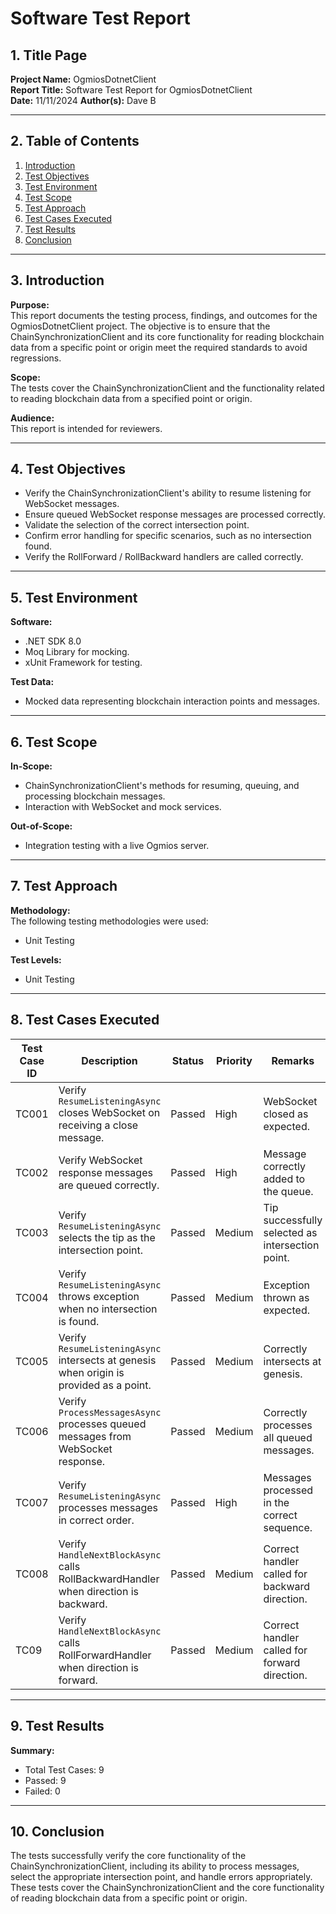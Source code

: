 # Software Test Report

## 1. Title Page

**Project Name:** OgmiosDotnetClient  
**Report Title:** Software Test Report for OgmiosDotnetClient  
**Date:** 11/11/2024
**Author(s):** Dave B

---

## 2. Table of Contents

1. [Introduction](#introduction)
2. [Test Objectives](#test-objectives)
3. [Test Environment](#test-environment)
4. [Test Scope](#test-scope)
5. [Test Approach](#test-approach)
6. [Test Cases Executed](#test-cases-executed)
7. [Test Results](#test-results)
8. [Conclusion](#conclusion)

---

## 3. Introduction

**Purpose:**  
This report documents the testing process, findings, and outcomes for the OgmiosDotnetClient project. The objective is to ensure that the ChainSynchronizationClient and its core functionality for reading blockchain data from a specific point or origin meet the required standards to avoid regressions.

**Scope:**  
The tests cover the ChainSynchronizationClient and the functionality related to reading blockchain data from a specified point or origin.

**Audience:**  
This report is intended for reviewers.

---

## 4. Test Objectives

- Verify the ChainSynchronizationClient's ability to resume listening for WebSocket messages.
- Ensure queued WebSocket response messages are processed correctly.
- Validate the selection of the correct intersection point.
- Confirm error handling for specific scenarios, such as no intersection found.
- Verify the RollForward / RollBackward handlers are called correctly.

---

## 5. Test Environment

**Software:**

- .NET SDK 8.0
- Moq Library for mocking.
- xUnit Framework for testing.

**Test Data:**

- Mocked data representing blockchain interaction points and messages.

---

## 6. Test Scope

**In-Scope:**

- ChainSynchronizationClient's methods for resuming, queuing, and processing blockchain messages.
- Interaction with WebSocket and mock services.

**Out-of-Scope:**

- Integration testing with a live Ogmios server.

---

## 7. Test Approach

**Methodology:**  
The following testing methodologies were used:

- Unit Testing

**Test Levels:**

- Unit Testing

---

## 8. Test Cases Executed

| **Test Case ID** | **Description**                                                                         | **Status** | **Priority** | **Remarks**                                      |
| ---------------- | --------------------------------------------------------------------------------------- | ---------- | ------------ | ------------------------------------------------ |
| TC001            | Verify `ResumeListeningAsync` closes WebSocket on receiving a close message.            | Passed     | High         | WebSocket closed as expected.                    |
| TC002            | Verify WebSocket response messages are queued correctly.                                | Passed     | High         | Message correctly added to the queue.            |
| TC003            | Verify `ResumeListeningAsync` selects the tip as the intersection point.                | Passed     | Medium       | Tip successfully selected as intersection point. |
| TC004            | Verify `ResumeListeningAsync` throws exception when no intersection is found.           | Passed     | Medium       | Exception thrown as expected.                    |
| TC005            | Verify `ResumeListeningAsync` intersects at genesis when origin is provided as a point. | Passed     | Medium       | Correctly intersects at genesis.                 |
| TC006            | Verify `ProcessMessagesAsync` processes queued messages from WebSocket response.        | Passed     | Medium       | Correctly processes all queued messages.         |
| TC007            | Verify `ResumeListeningAsync` processes messages in correct order.                      | Passed     | High         | Messages processed in the correct sequence.      |
| TC008            | Verify `HandleNextBlockAsync` calls RollBackwardHandler when direction is backward.     | Passed     | Medium       | Correct handler called for backward direction.   |
| TC09             | Verify `HandleNextBlockAsync` calls RollForwardHandler when direction is forward.       | Passed     | Medium       | Correct handler called for forward direction.    |

---

## 9. Test Results

**Summary:**

- Total Test Cases: 9
- Passed: 9
- Failed: 0

---

## 10. Conclusion

The tests successfully verify the core functionality of the ChainSynchronizationClient, including its ability to process messages, select the appropriate intersection point, and handle errors appropriately. These tests cover the ChainSynchronizationClient and the core functionality of reading blockchain data from a specific point or origin.
